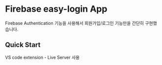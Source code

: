 # Firebase easy-login App
Firebase Authentication 기능을 사용해서 회원가입/로그인 기능만을 간단히 구현했습니다.
## Quick Start
VS code extension - Live Server 사용